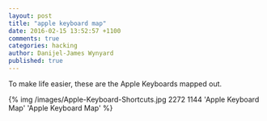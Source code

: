 ```yaml
---
layout: post
title: "apple keyboard map"
date: 2016-02-15 13:52:57 +1100
comments: true
categories: hacking
author: Danijel-James Wynyard
published: true
---
```

To make life easier, these are the Apple Keyboards mapped out.

{% img /images/Apple-Keyboard-Shortcuts.jpg 2272 1144 'Apple Keyboard Map' 'Apple Keyboard Map' %}
